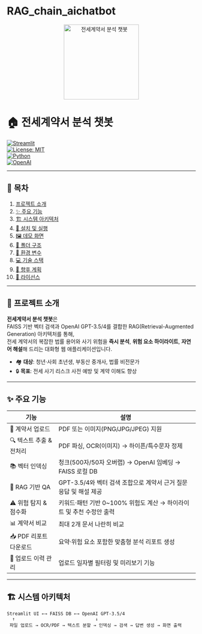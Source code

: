 # RAG_chain_aichatbot
<p align="center">
  <img src="https://raw.githubusercontent.com/yourusername/contract-chatbot/main/docs/logo.png" alt="전세계약서 분석 챗봇" width="200"/>
</p>

# 🏠 전세계약서 분석 챗봇

[![Streamlit](https://static.streamlit.io/badges/streamlit_badge_black_white.svg)](https://streamlit.io)  
[![License: MIT](https://img.shields.io/badge/License-MIT-blue.svg)](LICENSE)  
[![Python](https://img.shields.io/badge/Python-3.9%2B-blue.svg)](https://www.python.org/)  
[![OpenAI](https://img.shields.io/badge/OpenAI-GPT%20API-brightgreen.svg)](https://platform.openai.com/)

---

## 📖 목차

1. [프로젝트 소개](#프로젝트-소개)  
2. [✨ 주요 기능](#✨-주요-기능)  
3. [🏗️ 시스템 아키텍처](#🏗️-시스템-아키텍처)  
4. [🚀 설치 및 실행](#🚀-설치-및-실행)  
5. [🖼️ 데모 화면](#🖼️-데모-화면)  
6. [📁 폴더 구조](#📁-폴더-구조)  
7. [🔧 환경 변수](#🔧-환경-변수)  
8. [💻 기술 스택](#💻-기술-스택)  
9. [🔮 향후 계획](#🔮-향후-계획)  
10. [📝 라이선스](#📝-라이선스)  

---

## 📌 프로젝트 소개

**전세계약서 분석 챗봇**은  
FAISS 기반 벡터 검색과 OpenAI GPT-3.5/4를 결합한 RAG(Retrieval-Augmented Generation) 아키텍처를 통해,  
전세 계약서의 복잡한 법률 용어와 사기 위험을 **즉시 분석**, **위험 요소 하이라이트**, **자연어 해설**해 드리는 대화형 웹 애플리케이션입니다.  

- 🏘️ **대상**: 청년·사회 초년생, 부동산 중개사, 법률 비전문가  
- 🔒 **목표**: 전세 사기 리스크 사전 예방 및 계약 이해도 향상  

---

## ✨ 주요 기능

| 기능                     | 설명                                                              |
|------------------------|-----------------------------------------------------------------|
| 📎 계약서 업로드          | PDF 또는 이미지(PNG/JPG/JPEG) 지원                                    |
| 🔍 텍스트 추출 & 전처리    | PDF 파싱, OCR(이미지) → 하이픈/특수문자 정제                            |
| 📚 벡터 인덱싱           | 청크(500자/50자 오버랩) → OpenAI 임베딩 → FAISS 로컬 DB               |
| 🤖 RAG 기반 QA          | GPT-3.5/4와 벡터 검색 조합으로 계약서 근거 질문 응답 및 해설 제공            |
| ⚠️ 위험 탐지 & 점수화     | 키워드·패턴 기반 0~100% 위험도 계산 → 하이라이트 및 추천 수정안 출력      |
| 📊 계약서 비교           | 최대 2개 문서 나란히 비교                                          |
| 📥 PDF 리포트 다운로드   | 요약·위험 요소 포함한 맞춤형 분석 리포트 생성                          |
| 📂 업로드 이력 관리       | 업로드 일자별 필터링 및 미리보기 기능                                  |

---

## 🏗️ 시스템 아키텍처

```text
Streamlit UI ←→ FAISS DB ←→ OpenAI GPT-3.5/4
  ↑                              ↓
 파일 업로드 → OCR/PDF → 텍스트 분할 → 인덱싱 → 검색 → 답변 생성 → 화면 출력
